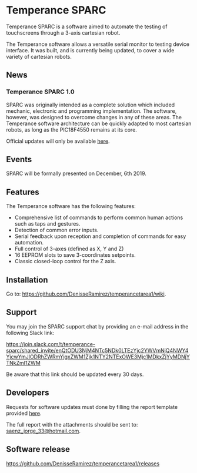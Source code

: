# Temperance SPARC 
Temperance SPARC is a software aimed to automate the testing of touchscreens through a 3-axis cartesian robot.

The Temperance software allows a versatile serial monitor to testing device interface. It was built, and is currently being updated, to cover a wide variety of cartesian robots.
## News
### Temperance SPARC 1.0
SPARC was originally intended as a complete solution which included mechanic, electronic and programming implementation. The software, however, was designed to overcome changes in any of these areas. The Temperance software architecture can be quickly adapted to most cartesian robots, as long as the PIC18F4550 remains at its core. 

Official updates will only be available [here](https://github.com/DenisseRamirez/temperancetarea1).
## Events
SPARC will be formally presented on December, 6th 2019.
## Features
The Temperance software has the following features:
- Comprehensive list of commands to perform common human actions such as taps and gestures. 
- Detection of common error inputs.
- Serial feedback upon reception and completion of commands for easy automation.
- Full control of 3-axes (defined as X, Y and Z)
- 16 EEPROM slots to save 3-coordinates setpoints.
- Classic closed-loop control for the Z axis.
## Installation
Go to: https://github.com/DenisseRamirez/temperancetarea1/wiki.
## Support
You may join the SPARC support chat by providing an e-mail address in the following Slack link:

https://join.slack.com/t/temperance-sparc/shared_invite/enQtODU3NjM4NTc5NDk0LTEzYjc2YWVmNjQ4NWY4YjcwYmJlODRhZWRmYjgxZWM1Zjk1NTY2NTExOWE3Mjc1MDkxZjYyMDNjYTNkZmI1ZWM

Be aware that this link should be updated every 30 days.
## Developers
Requests for software updates must done by filling the report template provided [here]().

The full report with the attachments should be sent to: saenz_jorge_33@hotmail.com.
## Software release 
https://github.com/DenisseRamirez/temperancetarea1/releases
